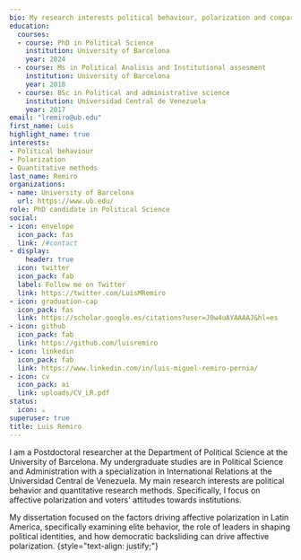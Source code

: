```yaml
---
bio: My research interests political behaviour, polarization and comparative politics.
education:
  courses:
  - course: PhD in Political Science
    institution: University of Barcelona
    year: 2024
  - course: Ms in Political Analisis and Institutional assesment
    institution: University of Barcelona
    year: 2018
  - course: BSc in Political and administrative science
    institution: Universidad Central de Venezuela
    year: 2017
email: "lremiro@ub.edu"
first_name: Luis
highlight_name: true
interests:
- Political behaviour
- Polarization
- Quantitative methods
last_name: Remiro
organizations:
- name: University of Barcelona
  url: https://www.ub.edu/
role: PhD candidate in Political Science
social:
- icon: envelope
  icon_pack: fas
  link: /#contact
- display:
    header: true
  icon: twitter
  icon_pack: fab
  label: Follow me on Twitter
  link: https://twitter.com/LuisMRemiro
- icon: graduation-cap
  icon_pack: fas
  link: https://scholar.google.es/citations?user=J0w4uAYAAAAJ&hl=es
- icon: github
  icon_pack: fab
  link: https://github.com/luisremiro
- icon: linkedin
  icon_pack: fab
  link: https://www.linkedin.com/in/luis-miguel-remiro-pernia/
- icon: cv
  icon_pack: ai
  link: uploads/CV_LR.pdf
status:
  icon: ☕️
superuser: true
title: Luis Remiro
---
```


I am a Postdoctoral researcher at the Department of Political Science at the University of Barcelona. My undergraduate studies are in Political Science and Administration with a specialization in International Relations at the Universidad Central de Venezuela. My main research interests are political behavior and quantitative research methods. Specifically, I focus on affective polarization and voters' attitudes towards institutions. 

My dissertation focused on the factors driving affective polarization in Latin America, specifically examining elite behavior, the role of leaders in shaping political identities, and how democratic backsliding can drive affective polarization.
{style="text-align: justify;"}

